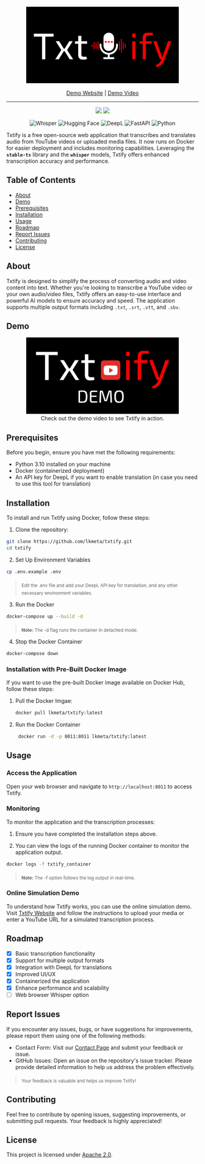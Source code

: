 <div align="center">

<p align="center"> <img src="https://github.com/lkmeta/txtify/blob/main/static/txtify_github_logo.png" width="400px"></p>

<p><a href="https://txtify.lkmeta.com/">Demo Website</a> | <a href="https://www.youtube.com/watch?v=wha6_4zyXXo">Demo Video</a></p>

<hr class="custom-line">

[![](https://img.shields.io/github/license/lkmeta/txtify?colorB=ff0000)](https://github.com/lkmeta/txtify/blob/main/LICENSE)
[![](https://img.shields.io/badge/Open_Source-brightgreen.svg?colorB=ff0000)](https://github.com/lkmeta/Txtify)

</div>

<div align="center">
  <p>
    <img src="https://img.shields.io/badge/ASR-Whisper-1f425f.svg" alt="Whisper">
    <img src="https://img.shields.io/badge/%F0%9F%A4%97-Models-yellow" alt="Hugging Face">
    <img src="https://img.shields.io/badge/Translation-DeepL-1f425f.svg" alt="DeepL">
    <img src="https://img.shields.io/badge/FastAPI-1f425f.svg" alt="FastAPI">
    <img src="https://img.shields.io/badge/Python_3.10-1f425f.svg" alt="Python">

  </p>
</div>

Txtify is a free open-source web application that transcribes and translates audio from YouTube videos or uploaded media files. It now runs on Docker for easier deployment and includes monitoring capabilities. Leveraging the **`stable-ts`** library and the **`whisper`** models, Txtify offers enhanced transcription accuracy and performance.

## Table of Contents

- [About](#about)
- [Demo](#demo)
- [Prerequisites](#prerequisites)
- [Installation](#installation)
- [Usage](#usage)
- [Roadmap](#roadmap)
- [Report Issues](#report-issues)
- [Contributing](#contributing)
- [License](#license)

## About

Txtify is designed to simplify the process of converting audio and video content into text. Whether you're looking to transcribe a YouTube video or your own audio/video files, Txtify offers an easy-to-use interface and powerful AI models to ensure accuracy and speed. The application supports multiple output formats including `.txt`, `.srt`, `.vtt`, and `.sbv`.

## Demo

<div align="center">

[![Txtify Demo Video](https://github.com/lkmeta/txtify/blob/main/static/Txtify_demo.png)](https://www.youtube.com/watch?v=wha6_4zyXXo)  
Check out the demo video to see Txtify in action.

</div>

## Prerequisites

Before you begin, ensure you have met the following requirements:

- Python 3.10 installed on your machine
- Docker (containerized deployment)
- An API key for DeepL if you want to enable translation (in case you need to use this tool for translation)

## Installation

To install and run Txtify using Docker, follow these steps:

1. Clone the repository:

```sh
git clone https://github.com/lkmeta/txtify.git
cd txtify
```

2. Set Up Environment Variables

```sh
cp .env.example .env
```

> <sub>Edit the .env file and add your DeepL API key for translation, and any other necessary environment variables.</sub>

3. Run the Docker

```sh
docker-compose up --build -d
```

> <sub>**Note:** The -d flag runs the container in detached mode.</sub>

4. Stop the Docker Container

```sh
docker-compose down
```

### Installation with Pre-Built Docker Image

If you want to use the pre-built Docker image available on Docker Hub, follow these steps:

1. Pull the Docker Imgae:
   ```bash
   docker pull lkmeta/txtify:latest
   ```
   
2. Run the Docker Container
   ```bash
    docker run -d -p 8011:8011 lkmeta/txtify:latest
    ```

## Usage

### Access the Application

Open your web browser and navigate to `http://localhost:8011` to access Txtify.

### Monitoring

To monitor the application and the transcription processes:

1. Ensure you have completed the installation steps above.

2. You can view the logs of the running Docker container to monitor the application output.

```sh
docker logs -f txtify_container
```

> <sub>**Note:** The -f option follows the log output in real-time.</sub>

### Online Simulation Demo

To understand how Txtify works, you can use the online simulation demo. Visit [Txtify Website](https://txtify.lkmeta.com/) and follow the instructions to upload your media or enter a YouTube URL for a simulated transcription process.

## Roadmap

- [x] Basic transcription functionality
- [x] Support for multiple output formats
- [x] Integration with DeepL for translations
- [x] Improved UI/UX
- [x] Containerized the application
- [x] Enhance performance and scalability
- [ ] Web browser Whisper option

## Report Issues

If you encounter any issues, bugs, or have suggestions for improvements, please report them using one of the following methods:

- Contact Form: Visit our [Contact Page](https://txtify.lkmeta.com/contact) and submit your feedback or issue.
- GitHub Issues: Open an issue on the repository's issue tracker. Please provide detailed information to help us address the problem effectively.

> <sub>Your feedback is valuable and helps us improve Txtify!</sub>

## Contributing

Feel free to contribute by opening issues, suggesting improvements, or submitting pull requests. Your feedback is highly appreciated!

## License

This project is licensed under [Apache 2.0](https://github.com/lkmeta/Txtify/blob/main/LICENSE).
